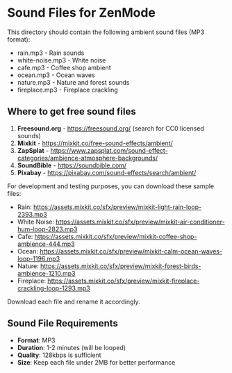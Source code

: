 # Sound Files for ZenMode

This directory should contain the following ambient sound files (MP3 format):

- rain.mp3 - Rain sounds
- white-noise.mp3 - White noise
- cafe.mp3 - Coffee shop ambient
- ocean.mp3 - Ocean waves
- nature.mp3 - Nature and forest sounds
- fireplace.mp3 - Fireplace crackling

## Where to get free sound files

1. **Freesound.org** - https://freesound.org/ (search for CC0 licensed sounds)
2. **Mixkit** - https://mixkit.co/free-sound-effects/ambient/
3. **ZapSplat** - https://www.zapsplat.com/sound-effect-categories/ambience-atmosphere-backgrounds/
4. **SoundBible** - https://soundbible.com/
5. **Pixabay** - https://pixabay.com/sound-effects/search/ambient/

For development and testing purposes, you can download these sample files:

- Rain: https://assets.mixkit.co/sfx/preview/mixkit-light-rain-loop-2393.mp3
- White Noise: https://assets.mixkit.co/sfx/preview/mixkit-air-conditioner-hum-loop-2823.mp3
- Cafe: https://assets.mixkit.co/sfx/preview/mixkit-coffee-shop-ambience-444.mp3
- Ocean: https://assets.mixkit.co/sfx/preview/mixkit-calm-ocean-waves-loop-1196.mp3
- Nature: https://assets.mixkit.co/sfx/preview/mixkit-forest-birds-ambience-1210.mp3
- Fireplace: https://assets.mixkit.co/sfx/preview/mixkit-fireplace-crackling-loop-1293.mp3

Download each file and rename it accordingly.

## Sound File Requirements

- **Format**: MP3
- **Duration**: 1-2 minutes (will be looped)
- **Quality**: 128kbps is sufficient
- **Size**: Keep each file under 2MB for better performance 